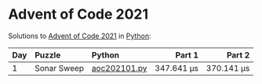 # Advent of Code 2021

Solutions to [Advent of Code 2021](https://adventofcode.com/2021/) in [Python](https://www.python.org/):

| Day  | Puzzle      | Python                                      |     Part 1 |     Part 2 |
| :--- | :---------- | :------------------------------------------ | ---------: | ---------: |
| 1    | Sonar Sweep | [aoc202101.py](01_sonar_sweep/aoc202101.py) | 347.641 μs | 370.141 μs |
